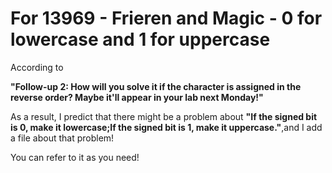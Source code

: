 # For 13969 - Frieren and Magic - 0 for lowercase and 1 for uppercase

According to 

**"Follow-up 2: How will you solve it if the character is assigned in the reverse order? Maybe it'll appear in your lab next Monday!"**

As a result, I predict that there might be a problem about **"If the signed bit is 0, make it lowercase;If the signed bit is 1, make it uppercase."**,and I add a file about that problem!

You can refer to it as you need!
